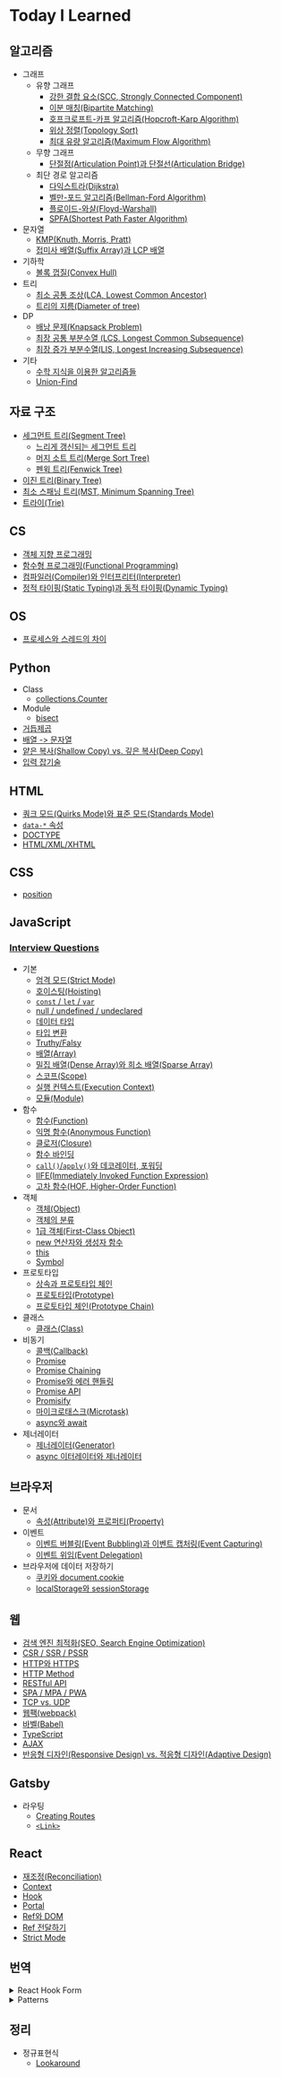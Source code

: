 # Today I Learned

## 알고리즘

- 그래프
  - 유향 그래프
    - [강한 결합 요소(SCC, Strongly Connected Component)](algorithm/graph/directed-graph/strongly-connected-component.md)
    - [이분 매칭(Bipartite Matching)](algorithm/graph/directed-graph/bipartite-matching.md)
    - [호프크로프트-카프 알고리즘(Hopcroft-Karp Algorithm)](algorithm/graph/directed-graph/hopcroft-karp-algorithm.md)
    - [위상 정렬(Topology Sort)](algorithm/graph/directed-graph/topology-sort.md)
    - [최대 유량 알고리즘(Maximum Flow Algorithm)](algorithm/graph/directed-graph/maximum-flow-algorithm.md)
  - 무향 그래프
    - [단절점(Articulation Point)과 단절선(Articulation Bridge)](algorithm/graph/undirected-graph/articulation-point-and-bridge.md)
  - 최단 경로 알고리즘
    - [다익스트라(Dijkstra)](algorithm/graph/shortest-path-algorithm/dijkstra.md)
    - [벨만-포드 알고리즘(Bellman-Ford Algorithm)](algorithm/graph/shortest-path-algorithm/bellman-ford-algorithm.md)
    - [플로이드-와샬(Floyd-Warshall)](algorithm/graph/shortest-path-algorithm/floyd-warshall.md)
    - [SPFA(Shortest Path Faster Algorithm)](algorithm/graph/shortest-path-algorithm/spfa.md)
- 문자열
  - [KMP(Knuth, Morris, Pratt)](algorithm/string/kmp.md)
  - [접미사 배열(Suffix Array)과 LCP 배열](algorithm/string/suffix-array-and-lcp-array.md)
- 기하학
  - [볼록 껍질(Convex Hull)](algorithm/geometry/convex-hull.md)
- 트리
  - [최소 공통 조상(LCA, Lowest Common Ancestor)](algorithm/tree/lowest-common-ancestor.md)
  - [트리의 지름(Diameter of tree)](algorithm/tree/diameter-of-tree.md)
- DP
  - [배낭 문제(Knapsack Problem)](algorithm/dp/knapsack-problem.md)
  - [최장 공통 부분수열 (LCS. Longest Common Subsequence)](algorithm/dp/longest-common-subsequence.md)
  - [최장 증가 부분수열(LIS, Longest Increasing Subsequence)](algorithm/dp/longest-increasing-subsequence.md)
- 기타
  - [수학 지식을 이용한 알고리즘들](algorithm/etc/math.md)
  - [Union-Find](algorithm/etc/union-find.md)

## 자료 구조

- [세그먼트 트리(Segment Tree)](data-structure/segment-tree.md)
  - [느리게 갱신되는 세그먼트 트리](data-structure/segment-tree-and-lazy-propagation.md)
  - [머지 소트 트리(Merge Sort Tree)](data-structure/merge-sort-tree.md)
  - [펜윅 트리(Fenwick Tree)](data-structure/fenwick-tree.md)
- [이진 트리(Binary Tree)](data-structure/binary-tree.md)
- [최소 스패닝 트리(MST, Minimum Spanning Tree)](data-structure/minimum-spanning-tree.md)
- [트라이(Trie)](data-structure/trie.md)

## CS

- [객체 지향 프로그래밍](cs/oop.md)
- [함수형 프로그래밍(Functional Programming)](cs/functional-programming.md)
- [컴파일러(Compiler)와 인터프리터(Interpreter)](cs/compiler-interpreter.md)
- [정적 타이핑(Static Typing)과 동적 타이핑(Dynamic Typing)](cs/static-dynamic-typing.md)

## OS

- [프로세스와 스레드의 차이](os/process-vs-thread.md)

## Python

- Class
  - [collections.Counter](python/class/collections.Counter.md)
- Module
  - [bisect](python/module/bisect.md)
- [거듭제곱](python/pow.md)
- [배열 -> 문자열](python/list-to-string.md)
- [얕은 복사(Shallow Copy) vs. 깊은 복사(Deep Copy)](python/copy.md)
- [입력 잡기술](python/input.md)

## HTML

- [쿼크 모드(Quirks Mode)와 표준 모드(Standards Mode)](html/quirks-mode-and-standards-mode.md)
- [`data-*` 속성](html/data-attribute.md)
- [DOCTYPE](html/doctype.md)
- [HTML/XML/XHTML](html/html-xml-xhtml.md)

## CSS

- [position](css/position.md)

## JavaScript

### [Interview Questions](javascript/interview-questions.md)

- 기본
  - [엄격 모드(Strict Mode)](javascript/fundamental/strict-mode.md)
  - [호이스팅(Hoisting)](javascript/fundamental/hoisting.md)
  - [`const` / `let` / `var`](javascript/fundamental/const-let-var.md)
  - [null / undefined / undeclared](javascript/fundamental/null-undefined-undeclared.md)
  - [데이터 타입](javascript/fundamental/data-type.md)
  - [타입 변환](javascript/fundamental/type-conversion.md)
  - [Truthy/Falsy](javascript/fundamental/truthy-falsy.md)
  - [배열(Array)](javascript/fundamental/array.md)
  - [밀집 배열(Dense Array)와 희소 배열(Sparse Array)](javascript/fundamental/dense-sparse-array.md)
  - [스코프(Scope)](javascript/fundamental/scope.md)
  - [실행 컨텍스트(Execution Context)](javascript/fundamental/execution-context.md)
  - [모듈(Module)](javascript/fundamental/module.md)
- 함수
  - [함수(Function)](javascript/function/function.md)
  - [익명 함수(Anonymous Function)](javascript/function/anonymous-function.md)
  - [클로저(Closure)](javascript/function/closure.md)
  - [함수 바인딩](javascript/function/bind.md)
  - [`call()`/`apply()`와 데코레이터, 포워딩](javascript/function/call-apply-and-decorator-forwarding.md)
  - [IIFE(Immediately Invoked Function Expression)](javascript/function/iife.md)
  - [고차 함수(HOF, Higher-Order Function)](javascript/function/hof.md)
- 객체
  - [객체(Object)](javascript/object/object.md)
  - [객체의 분류](javascript/object/classification-of-object.md)
  - [1급 객체(First-Class Object)](javascript/object/first-class-object.md)
  - [new 연산자와 생성자 함수](javascript/object/new-operator-and-constructor-function.md)
  - [this](javascript/object/this.md)
  - [Symbol](javascript/object/symbol.md)
- 프로토타입
  - [상속과 프로토타입 체인](javascript/prototype/inheritance-and-prototype-chain.md)
  - [프로토타입(Prototype)](javascript/prototype/prototype.md)
  - [프로토타입 체인(Prototype Chain)](javascript/prototype/prototype-chain.md)
- 클래스
  - [클래스(Class)](javascript/class/class.md)
- 비동기
  - [콜백(Callback)](javascript/async/callback.md)
  - [Promise](javascript/async/promise.md)
  - [Promise Chaining](javascript/async/promise-chaining.md)
  - [Promise와 에러 핸들링](javascript/async/promise-and-error-handling.md)
  - [Promise API](javascript/async/promise-api.md)
  - [Promisify](javascript/async/promisify.md)
  - [마이크로태스크(Microtask)](javascript/async/microtask.md)
  - [async와 await](javascript/async/async-await.md)
- 제너레이터
  - [제너레이터(Generator)](javascript/generator/generator.md)
  - [async 이터레이터와 제너레이터](javascript/generator/async-iterator-generator.md)

## 브라우저

- 문서
  - [속성(Attribute)와 프로퍼티(Property)](browser/document/attribute-property.md)
- 이벤트
  - [이벤트 버블링(Event Bubbling)과 이벤트 캡처링(Event Capturing)](browser/event/event-bubbling-and-capturing.md)
  - [이벤트 위임(Event Delegation)](browser/event/event-delegation.md)
- 브라우저에 데이터 저장하기
  - [쿠키와 document.cookie](browser/storing-data/cookie.md)
  - [localStorage와 sessionStorage](browser/storing-data/localStorage-sessionStorage.md)

## 웹

- [검색 엔진 최적화(SEO, Search Engine Optimization)](web/seo.md)
- [CSR / SSR / PSSR](web/csr-ssr-pssr.md)
- [HTTP와 HTTPS](web/http-and-https.md)
- [HTTP Method](web/http-method.md)
- [RESTful API](web/restful-api.md)
- [SPA / MPA / PWA](web/spa-mpa-pwa.md)
- [TCP vs. UDP](web/tcp-vs-udp.md)
- [웹팩(webpack)](web/webpack.md)
- [바벨(Babel)](web/babel.md)
- [TypeScript](web/typescript.md)
- [AJAX](web/ajax.md)
- [반응형 디자인(Responsive Design) vs. 적응형 디자인(Adaptive Design)](web/responsive-design-and-adaptive-design.md)

## Gatsby

- 라우팅
  - [Creating Routes](Gatsby/routing/creating-routes.md)
  - [`<Link>`](Gatsby/routing/Link-API.md)

## React

- [재조정(Reconciliation)](React/reconciliation.md)
- [Context](React/context.md)
- [Hook](React/hook.md)
- [Portal](React/portal.md)
- [Ref와 DOM](React/ref-and-dom.md)
- [Ref 전달하기](React/forwarding-refs.md)
- [Strict Mode](React/strict-mode.md)

## 번역

<details>
<summary>React Hook Form</summary>

> https://react-hook-form.com

- [Get Started](react-hook-form/get-started.md)
- [API](react-hook-form/api/api.md)
  - [useForm](react-hook-form/api/useForm/useForm.md)
    - [register](react-hook-form/api/useForm/register.md)
    - [unregister](react-hook-form/api/useForm/unregister.md)
    - [formState](react-hook-form/api/useForm/formState.md)
    - [watch](react-hook-form/api/useForm/watch.md)
    - [handleSubmit](react-hook-form/api/useForm/handleSubmit.md)
    - [reset](react-hook-form/api/useForm/reset.md)
    - [resetField](react-hook-form/api/useForm/resetField.md)
    - [setError](react-hook-form/api/useForm/setError.md)
    - [clearErrors](react-hook-form/api/useForm/clearErrors.md)
    - [setValue](react-hook-form/api/useForm/setValue.md)
    - [setFocus](react-hook-form/api/useForm/setFocus.md)
    - [getValues](react-hook-form/api/useForm/getValues.md)
    - [getFieldState](react-hook-form/api/useForm/getFieldState.md)
    - [trigger](react-hook-form/api/useForm/trigger.md)
    - [control](react-hook-form/api/useForm/control.md)
  - [useController](react-hook-form/api/useController/useController.md)
    - [Controller](react-hook-form/api/useController/Controller.md)
  - [useFormContext](react-hook-form/api/useFormContext/useFormContext.md)
  - [useWatch](react-hook-form/api/useWatch/useWatch.md)
  - [useFormState](react-hook-form/api/useFormState/useFormState.md)
    - [ErrorMessage](react-hook-form/api/useFormState/ErrorMessage.md)
  - [useFieldArray](react-hook-form/api/useFieldArray/useFieldArray.md)

</details>

<details>
<summary>Patterns</summary>

> https://www.patterns.dev/posts/

- Design Patterns
  - [Introduction](patterns/design-patterns/introduction.md)
  - [Singleton Pattern](patterns/design-patterns/singleton-pattern.md)
  - [Proxy Pattern](patterns/design-patterns/proxy-pattern.md)
  - [Provider Pattern](patterns/design-patterns/provider-pattern.md)
  - [Prototype Pattern](patterns/design-patterns/prototype-pattern.md)
  - [Container/Presentational Pattern](patterns/design-patterns/container-presentational-pattern.md)
  - [Observer Pattern](patterns/design-patterns/observer-pattern.md)
  - [Module Pattern](patterns/design-patterns/module-pattern.md)
  - [Mixin Pattern](patterns/design-patterns/mixin-pattern.md)
- Rendering Patterns
- Performance Patterns

</details>

## 정리

- 정규표현식
  - [Lookaround](regex/lookaround.md)
